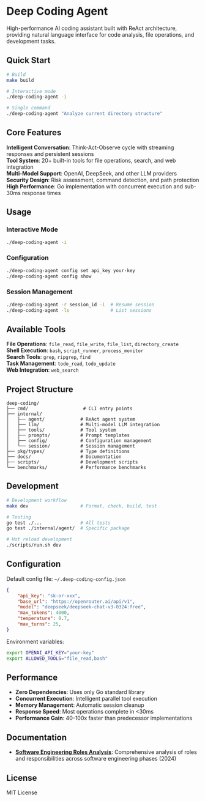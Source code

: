 # Deep Coding Agent

High-performance AI coding assistant built with ReAct architecture, providing natural language interface for code analysis, file operations, and development tasks.

## Quick Start

```bash
# Build
make build

# Interactive mode
./deep-coding-agent -i

# Single command
./deep-coding-agent "Analyze current directory structure"
```

## Core Features

**Intelligent Conversation**: Think-Act-Observe cycle with streaming responses and persistent sessions  
**Tool System**: 20+ built-in tools for file operations, search, and web integration  
**Multi-Model Support**: OpenAI, DeepSeek, and other LLM providers  
**Security Design**: Risk assessment, command detection, and path protection  
**High Performance**: Go implementation with concurrent execution and sub-30ms response times

## Usage

### Interactive Mode
```bash
./deep-coding-agent -i
```

### Configuration
```bash
./deep-coding-agent config set api_key your-key
./deep-coding-agent config show
```

### Session Management
```bash
./deep-coding-agent -r session_id -i  # Resume session
./deep-coding-agent -ls               # List sessions
```

## Available Tools

**File Operations**: `file_read`, `file_write`, `file_list`, `directory_create`  
**Shell Execution**: `bash`, `script_runner`, `process_monitor`  
**Search Tools**: `grep`, `ripgrep`, `find`  
**Task Management**: `todo_read`, `todo_update`  
**Web Integration**: `web_search`

## Project Structure

```
deep-coding/
├── cmd/                    # CLI entry points
├── internal/
│   ├── agent/             # ReAct agent system
│   ├── llm/               # Multi-model LLM integration
│   ├── tools/             # Tool system
│   ├── prompts/           # Prompt templates
│   ├── config/            # Configuration management
│   └── session/           # Session management
├── pkg/types/             # Type definitions
├── docs/                  # Documentation
├── scripts/               # Development scripts
└── benchmarks/            # Performance benchmarks
```

## Development

```bash
# Development workflow
make dev                   # Format, check, build, test

# Testing
go test ./...              # All tests
go test ./internal/agent/  # Specific package

# Hot reload development
./scripts/run.sh dev
```

## Configuration

Default config file: `~/.deep-coding-config.json`

```json
{
    "api_key": "sk-or-xxx",
    "base_url": "https://openrouter.ai/api/v1", 
    "model": "deepseek/deepseek-chat-v3-0324:free",
    "max_tokens": 4000,
    "temperature": 0.7,
    "max_turns": 25,
}
```

Environment variables:
```bash
export OPENAI_API_KEY="your-key"
export ALLOWED_TOOLS="file_read,bash"
```

## Performance

- **Zero Dependencies**: Uses only Go standard library
- **Concurrent Execution**: Intelligent parallel tool execution
- **Memory Management**: Automatic session cleanup
- **Response Speed**: Most operations complete in <30ms
- **Performance Gain**: 40-100x faster than predecessor implementations

## Documentation

- **[Software Engineering Roles Analysis](docs/software-engineering-roles-analysis.md)**: Comprehensive analysis of roles and responsibilities across software engineering phases (2024)

## License

MIT License